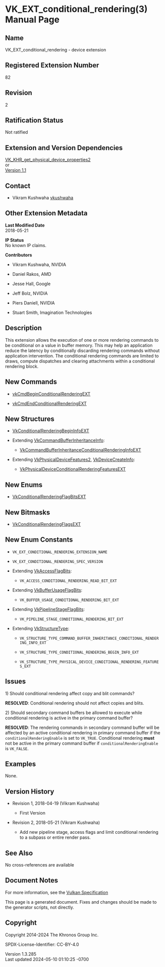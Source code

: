 # VK_EXT_conditional_rendering(3) Manual Page

## Name

VK_EXT_conditional_rendering - device extension



## <a href="#_registered_extension_number" class="anchor"></a>Registered Extension Number

82

## <a href="#_revision" class="anchor"></a>Revision

2

## <a href="#_ratification_status" class="anchor"></a>Ratification Status

Not ratified

## <a href="#_extension_and_version_dependencies" class="anchor"></a>Extension and Version Dependencies

[VK_KHR_get_physical_device_properties2](https://registry.khronos.org/vulkan/specs/1.3-extensions/man/html/VK_KHR_get_physical_device_properties2.html)  
or  
[Version 1.1](#versions-1.1)  

## <a href="#_contact" class="anchor"></a>Contact

- Vikram Kushwaha <a
  href="https://github.com/KhronosGroup/Vulkan-Docs/issues/new?body=%5BVK_EXT_conditional_rendering%5D%20@vkushwaha%0A*Here%20describe%20the%20issue%20or%20question%20you%20have%20about%20the%20VK_EXT_conditional_rendering%20extension*"
  target="_blank" rel="nofollow noopener"><em></em>vkushwaha</a>

## <a href="#_other_extension_metadata" class="anchor"></a>Other Extension Metadata

**Last Modified Date**  
2018-05-21

**IP Status**  
No known IP claims.

**Contributors**  
- Vikram Kushwaha, NVIDIA

- Daniel Rakos, AMD

- Jesse Hall, Google

- Jeff Bolz, NVIDIA

- Piers Daniell, NVIDIA

- Stuart Smith, Imagination Technologies

## <a href="#_description" class="anchor"></a>Description

This extension allows the execution of one or more rendering commands to
be conditional on a value in buffer memory. This may help an application
reduce the latency by conditionally discarding rendering commands
without application intervention. The conditional rendering commands are
limited to draws, compute dispatches and clearing attachments within a
conditional rendering block.

## <a href="#_new_commands" class="anchor"></a>New Commands

- [vkCmdBeginConditionalRenderingEXT](https://registry.khronos.org/vulkan/specs/1.3-extensions/man/html/vkCmdBeginConditionalRenderingEXT.html)

- [vkCmdEndConditionalRenderingEXT](https://registry.khronos.org/vulkan/specs/1.3-extensions/man/html/vkCmdEndConditionalRenderingEXT.html)

## <a href="#_new_structures" class="anchor"></a>New Structures

- [VkConditionalRenderingBeginInfoEXT](https://registry.khronos.org/vulkan/specs/1.3-extensions/man/html/VkConditionalRenderingBeginInfoEXT.html)

- Extending
  [VkCommandBufferInheritanceInfo](https://registry.khronos.org/vulkan/specs/1.3-extensions/man/html/VkCommandBufferInheritanceInfo.html):

  - [VkCommandBufferInheritanceConditionalRenderingInfoEXT](https://registry.khronos.org/vulkan/specs/1.3-extensions/man/html/VkCommandBufferInheritanceConditionalRenderingInfoEXT.html)

- Extending [VkPhysicalDeviceFeatures2](https://registry.khronos.org/vulkan/specs/1.3-extensions/man/html/VkPhysicalDeviceFeatures2.html),
  [VkDeviceCreateInfo](https://registry.khronos.org/vulkan/specs/1.3-extensions/man/html/VkDeviceCreateInfo.html):

  - [VkPhysicalDeviceConditionalRenderingFeaturesEXT](https://registry.khronos.org/vulkan/specs/1.3-extensions/man/html/VkPhysicalDeviceConditionalRenderingFeaturesEXT.html)

## <a href="#_new_enums" class="anchor"></a>New Enums

- [VkConditionalRenderingFlagBitsEXT](https://registry.khronos.org/vulkan/specs/1.3-extensions/man/html/VkConditionalRenderingFlagBitsEXT.html)

## <a href="#_new_bitmasks" class="anchor"></a>New Bitmasks

- [VkConditionalRenderingFlagsEXT](https://registry.khronos.org/vulkan/specs/1.3-extensions/man/html/VkConditionalRenderingFlagsEXT.html)

## <a href="#_new_enum_constants" class="anchor"></a>New Enum Constants

- `VK_EXT_CONDITIONAL_RENDERING_EXTENSION_NAME`

- `VK_EXT_CONDITIONAL_RENDERING_SPEC_VERSION`

- Extending [VkAccessFlagBits](https://registry.khronos.org/vulkan/specs/1.3-extensions/man/html/VkAccessFlagBits.html):

  - `VK_ACCESS_CONDITIONAL_RENDERING_READ_BIT_EXT`

- Extending [VkBufferUsageFlagBits](https://registry.khronos.org/vulkan/specs/1.3-extensions/man/html/VkBufferUsageFlagBits.html):

  - `VK_BUFFER_USAGE_CONDITIONAL_RENDERING_BIT_EXT`

- Extending [VkPipelineStageFlagBits](https://registry.khronos.org/vulkan/specs/1.3-extensions/man/html/VkPipelineStageFlagBits.html):

  - `VK_PIPELINE_STAGE_CONDITIONAL_RENDERING_BIT_EXT`

- Extending [VkStructureType](https://registry.khronos.org/vulkan/specs/1.3-extensions/man/html/VkStructureType.html):

  - `VK_STRUCTURE_TYPE_COMMAND_BUFFER_INHERITANCE_CONDITIONAL_RENDERING_INFO_EXT`

  - `VK_STRUCTURE_TYPE_CONDITIONAL_RENDERING_BEGIN_INFO_EXT`

  - `VK_STRUCTURE_TYPE_PHYSICAL_DEVICE_CONDITIONAL_RENDERING_FEATURES_EXT`

## <a href="#_issues" class="anchor"></a>Issues

1\) Should conditional rendering affect copy and blit commands?

**RESOLVED**: Conditional rendering should not affect copies and blits.

2\) Should secondary command buffers be allowed to execute while
conditional rendering is active in the primary command buffer?

**RESOLVED**: The rendering commands in secondary command buffer will be
affected by an active conditional rendering in primary command buffer if
the `conditionalRenderingEnable` is set to `VK_TRUE`. Conditional
rendering **must** not be active in the primary command buffer if
`conditionalRenderingEnable` is `VK_FALSE`.

## <a href="#_examples" class="anchor"></a>Examples

None.

## <a href="#_version_history" class="anchor"></a>Version History

- Revision 1, 2018-04-19 (Vikram Kushwaha)

  - First Version

- Revision 2, 2018-05-21 (Vikram Kushwaha)

  - Add new pipeline stage, access flags and limit conditional rendering
    to a subpass or entire render pass.

## <a href="#_see_also" class="anchor"></a>See Also

No cross-references are available

## <a href="#_document_notes" class="anchor"></a>Document Notes

For more information, see the <a
href="https://registry.khronos.org/vulkan/specs/1.3-extensions/html/vkspec.html#VK_EXT_conditional_rendering"
target="_blank" rel="noopener">Vulkan Specification</a>

This page is a generated document. Fixes and changes should be made to
the generator scripts, not directly.

## <a href="#_copyright" class="anchor"></a>Copyright

Copyright 2014-2024 The Khronos Group Inc.

SPDX-License-Identifier: CC-BY-4.0

Version 1.3.285  
Last updated 2024-05-10 01:10:25 -0700
